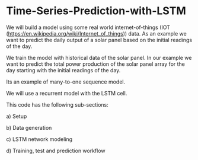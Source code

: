 # Time-Series-Prediction-with-LSTM
We will build a model using some real world internet-of-things (IOT
(https://en.wikipedia.org/wiki/Internet_of_things)) data. As an example we want to predict the daily output of a
solar panel based on the initial readings of the day.

We train the model with historical data of the solar panel. In our example we want to predict the total power
production of the solar panel array for the day starting with the initial readings of the day.

Its an example of many-to-one sequence model.

We will use a recurrent model with the LSTM cell. 

This code has the following sub-sections:

a) Setup

b) Data generation

c) LSTM network modeling

d) Training, test and prediction workflow
